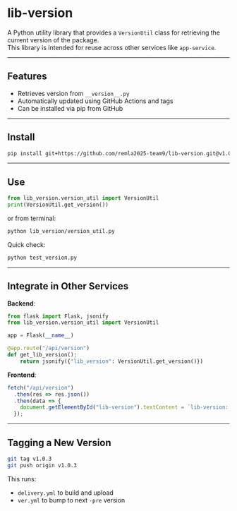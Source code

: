 # lib-version

A Python utility library that provides a `VersionUtil` class for retrieving the current version of the package.  
This library is intended for reuse across other services like `app-service`.

---

## Features

- Retrieves version from `__version__.py`
- Automatically updated using GitHub Actions and tags
- Can be installed via pip from GitHub

---

## Install

```bash
pip install git+https://github.com/remla2025-team9/lib-version.git@v1.0.0
```

---

## Use

```python
from lib_version.version_util import VersionUtil
print(VersionUtil.get_version())
```

or from terminal:

```bash
python lib_version/version_util.py
```

Quick check:

```bash
python test_version.py
```

---

## Integrate in Other Services

**Backend**:

```python
from flask import Flask, jsonify
from lib_version.version_util import VersionUtil

app = Flask(__name__)

@app.route("/api/version")
def get_lib_version():
    return jsonify({"lib_version": VersionUtil.get_version()})
```

**Frontend**:

```javascript
fetch("/api/version")
  .then(res => res.json())
  .then(data => {
    document.getElementById("lib-version").textContent = `lib-version: ${data.lib_version}`;
  });
```

---

## Tagging a New Version

```bash
git tag v1.0.3
git push origin v1.0.3
```

This runs:
- `delivery.yml` to build and upload
- `ver.yml` to bump to next `-pre` version
